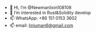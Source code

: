 - 👋 Hi, I’m @Newmanlixin108108
- 👀 I’m interested in Rust&Solidity develop
- 📫 WhatsApp: +86 151 0153 3602
- 📫 email: liniuman6@gmail.com
